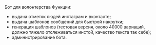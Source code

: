 ﻿Бот для волонтерства
Функции: 
- выдача отметок людей инстаграм и вконтакте;
- выдача шаблонов сообщений для быстрой накрутки;
- генерация шаблонов (тестовая версия, около 40000 вариаций, должно тяжело отслеживаться инстой, качество текста так себе);
- администрирование бота.